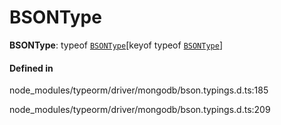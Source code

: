 # BSONType

 **BSONType**: typeof [`BSONType`](../index.md#bsontype)[keyof typeof [`BSONType`](../index.md#bsontype)]

#### Defined in

node_modules/typeorm/driver/mongodb/bson.typings.d.ts:185

node_modules/typeorm/driver/mongodb/bson.typings.d.ts:209
